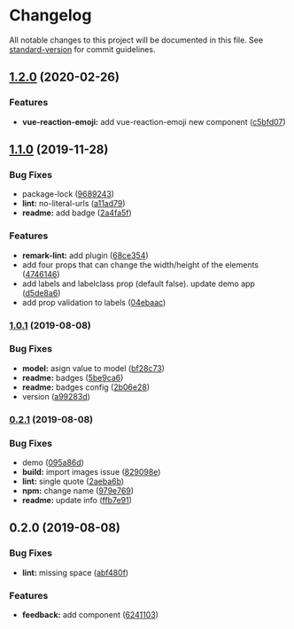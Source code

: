 # Changelog

All notable changes to this project will be documented in this file. See [standard-version](https://github.com/conventional-changelog/standard-version) for commit guidelines.

## [1.2.0](https://github.com/IvanSotelo/VueFeedbackReaction/compare/v1.1.0...v1.2.0) (2020-02-26)


### Features

* **vue-reaction-emoji:** add vue-reaction-emoji new component ([c5bfd07](https://github.com/IvanSotelo/VueFeedbackReaction/commit/c5bfd07))



## [1.1.0](https://github.com/IvanSotelo/VueFeedbackReaction/compare/v1.0.1...v1.1.0) (2019-11-28)


### Bug Fixes

* package-lock ([9689243](https://github.com/IvanSotelo/VueFeedbackReaction/commit/9689243))
* **lint:** no-literal-urls ([a11ad79](https://github.com/IvanSotelo/VueFeedbackReaction/commit/a11ad79))
* **readme:** add badge ([2a4fa5f](https://github.com/IvanSotelo/VueFeedbackReaction/commit/2a4fa5f))


### Features

* **remark-lint:** add plugin ([68ce354](https://github.com/IvanSotelo/VueFeedbackReaction/commit/68ce354))
* add four props that can change the width/height of the elements ([4746146](https://github.com/IvanSotelo/VueFeedbackReaction/commit/4746146))
* add labels and labelclass prop (default false). update demo app ([d5de8a6](https://github.com/IvanSotelo/VueFeedbackReaction/commit/d5de8a6))
* add prop validation to labels ([04ebaac](https://github.com/IvanSotelo/VueFeedbackReaction/commit/04ebaac))



### [1.0.1](https://github.com/IvanSotelo/VueFeedbackReaction/compare/v0.2.1...v1.0.1) (2019-08-08)


### Bug Fixes

* **model:** asign value to model ([bf28c73](https://github.com/IvanSotelo/VueFeedbackReaction/commit/bf28c73))
* **readme:** badges ([5be9ca6](https://github.com/IvanSotelo/VueFeedbackReaction/commit/5be9ca6))
* **readme:** badges config ([2b06e28](https://github.com/IvanSotelo/VueFeedbackReaction/commit/2b06e28))
* version ([a99283d](https://github.com/IvanSotelo/VueFeedbackReaction/commit/a99283d))



### [0.2.1](https://github.com/IvanSotelo/VueFeedbackReaction/compare/v0.2.0...v0.2.1) (2019-08-08)


### Bug Fixes

* demo ([095a86d](https://github.com/IvanSotelo/VueFeedbackReaction/commit/095a86d))
* **build:** import images issue ([829098e](https://github.com/IvanSotelo/VueFeedbackReaction/commit/829098e))
* **lint:** single quote ([2aeba6b](https://github.com/IvanSotelo/VueFeedbackReaction/commit/2aeba6b))
* **npm:** change name ([979e769](https://github.com/IvanSotelo/VueFeedbackReaction/commit/979e769))
* **readme:** update info ([ffb7e91](https://github.com/IvanSotelo/VueFeedbackReaction/commit/ffb7e91))



## 0.2.0 (2019-08-08)


### Bug Fixes

* **lint:** missing space ([abf480f](https://github.com/IvanSotelo/VueFeedbackReaction/commit/abf480f))


### Features

* **feedback:** add component ([6241103](https://github.com/IvanSotelo/VueFeedbackReaction/commit/6241103))
